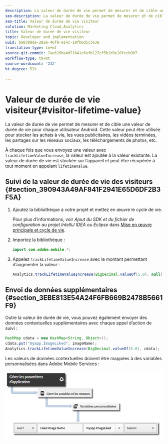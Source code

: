 ```yaml
---
description: La valeur de durée de vie permet de mesurer et de cible une valeur de durée de vie pour chaque utilisateur Android. Cette valeur peut être utilisée pour stocker les achats à vie, les vues publicitaires, les vidéos terminées, les partages sur les réseaux sociaux, les téléchargements de photos, etc.
seo-description: La valeur de durée de vie permet de mesurer et de cible une valeur de durée de vie pour chaque utilisateur Android. Cette valeur peut être utilisée pour stocker les achats à vie, les vues publicitaires, les vidéos terminées, les partages sur les réseaux sociaux, les téléchargements de photos, etc.
seo-title: Valeur de durée de vie visiteur
solution: Marketing Cloud,Analytics
title: Valeur de durée de vie visiteur
topic: Developer and implementation
uuid: ba0308de-282e-46f9-a14c-19fb6d5c363e
translation-type: tm+mt
source-git-commit: 7ae626be4d71641c6efb127cf5b1d3e18fccb907
workflow-type: tm+mt
source-wordcount: '232'
ht-degree: 52%

---
```



# Valeur de durée de vie visiteur{#visitor-lifetime-value}

La valeur de durée de vie permet de mesurer et de cible une valeur de durée de vie pour chaque utilisateur Android. Cette valeur peut être utilisée pour stocker les achats à vie, les vues publicitaires, les vidéos terminées, les partages sur les réseaux sociaux, les téléchargements de photos, etc.

À chaque fois que vous envoyez une valeur avec `trackLifetimeValueIncrease`, la valeur est ajoutée à la valeur existante. La valeur de durée de vie est stockée sur l’appareil et peut être récupérée à tout moment en appelant `lifetimeValue`.

## Suivi de la valeur de durée de vie des visiteurs {#section_390943A49AF841F2941E65D6DF2B3F5A}

1. Ajoutez la bibliothèque à votre projet et mettez en œuvre le cycle de vie.

   Pour plus d’informations, voir *Ajout du SDK et du fichier de configuration au projet IntelliJ IDEA ou Eclipse* dans [Mise en œuvre principale et cycle de vie](/help/android/getting-started/dev-qs.md).
1. Importez la bibliothèque :

   ```java
   import com.adobe.mobile.*;
   ```

1. Appelez `trackLifetimeValueIncrease` avec le montant permettant d’augmenter la valeur :

   ```java
   Analytics.trackLifetimeValueIncrease(BigDecimal.valueOf(5.0), null);
   ```

## Envoi de données supplémentaires {#section_3EBE813E54A24F6FB669B2478B5661F9}

Outre la valeur de durée de vie, vous pouvez également envoyer des données contextuelles supplémentaires avec chaque appel d’action de suivi :

```java
HashMap cdata = new HashMap<String, Object>(); 
cdata.put("myapp.ImageLiked", imageName); 
Analytics.trackLifetimeValueIncrease(BigDecimal.valueOf(5.0), cdata);
```

Les valeurs de données contextuelles doivent être mappées à des variables personnalisées dans Adobe Mobile Services :

![](assets/map-variable-context-ltv.png)

